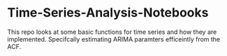 # Time-Series-Analysis-Notebooks

This repo looks at some basic functions for time series and how they are implemented. Specifcally estimating ARIMA paramters efficeintly from the ACF. 
